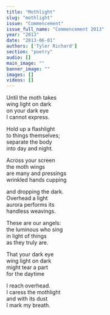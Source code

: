 ```yaml
---
title: "Mothlight"
slug: "mothlight"
issue: "Commencement"
issue_full_name: "Commencement 2013"
year: "2013"
date: "2013-06-01"
authors: ['Tyler Richard']
section: "poetry"
audio: []
main_image: ""
banner_image: ""
images: []
videos: []
---
```

Until the moth takes  
wing light on dark  
on your dark eye  
 I cannot express.

Hold up a flashlight  
to things themselves;  
separate the body  
into day and night.

Across your screen  
the moth wings  
are many and pressings  
wrinkled hands cupping

and dropping the dark.  
Overhead a light  
aurora performs its  
handless weavings.

 These are our angels:  
the luminous who sing  
in light of things  
 as they truly are.

That your dark eye  
wing light on dark  
might tear a part  
for the daytime

 I reach overhead.  
 I caress the mothlight  
and with its dust  
I mark my breath.

